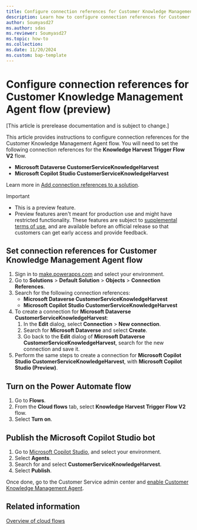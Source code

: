 ```yaml
---
title: Configure connection references for Customer Knowledge Management Agent flow (preview)
description: Learn how to configure connection references for Customer Knowledge Management Agent flow.
author: Soumyasd27
ms.author: sdas
ms.reviewer: Soumyasd27
ms.topic: how-to
ms.collection:
ms.date: 11/20/2024
ms.custom: bap-template
---
```


# Configure connection references for Customer Knowledge Management Agent flow (preview)

[This article is prerelease documentation and is subject to change.]

This article provides instructions to configure connection references for the Customer Knowledge Management Agent flow. You will need to set the following connection references for the **Knowledge Harvest Trigger Flow V2** flow.

- **Microsoft Dataverse CustomerServiceKnowledgeHarvest**
- **Microsoft Copilot Studio CustomerServiceKnowledgeHarvest**

Learn more in [Add connection references to a solution](/power-apps/maker/data-platform/create-connection-reference#add-connection-references-to-a-solution).

> [!IMPORTANT]
>
> - This is a preview feature.
> - Preview features aren't meant for production use and might have restricted functionality. These features are subject to [supplemental terms of use](https://go.microsoft.com/fwlink/?linkid=2189520), and are available before an official release so that customers can get early access and provide feedback.

## Set connection references for Customer Knowledge Management Agent flow

1. Sign in to [make.powerapps.com](https://make.powerapps.com) and select your environment.
1. Go to **Solutions** > **Default Solution** > **Objects** > **Connection References**.
1. Search for the following connection references:
    - **Microsoft Dataverse CustomerServiceKnowledgeHarvest**
    - **Microsoft Copilot Studio CustomerServiceKnowledgeHarvest**
1. To create a connection for **Microsoft Dataverse CustomerServiceKnowledgeHarvest**:
    1. In the **Edit** dialog, select **Connection** > **New connection**. 
    1. Search for **Microsoft Dataverse** and select **Create**.
    1. Go back to the **Edit** dialog of **Microsoft Dataverse CustomerServiceKnowledgeHarvest**, search for the new connection and save it.
1. Perform the same steps to create a connection for **Microsoft Copilot Studio CustomerServiceKnowledgeHarvest**, with **Microsoft Copilot Studio (Preview)**.
 
## Turn on the Power Automate flow

1. Go to **Flows**.
1. From the **Cloud flows** tab, select **Knowledge Harvest Trigger Flow V2** flow.
1. Select **Turn on**.
 
## Publish the Microsoft Copilot Studio bot

1. Go to [Microsoft Copilot Studio](https://copilotstudio.microsoft.com), and select your environment.
1. Select **Agents**.
1. Search for and select **CustomerServiceKnowledgeHarvest**.
1. Select **Publish**.

Once done, go to the Customer Service admin center and [enable Customer Knowledge Management Agent](admin-km-agent.md#enable-customer-knowledge-management-agent).
 
## Related information

[Overview of cloud flows](/power-automate/overview-cloud)

